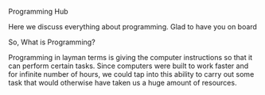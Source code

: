Programming Hub

Here we discuss everything about programming. Glad to have you on board

So, What is Programming? 

Programming in layman terms is giving the computer instructions so that it can perform certain tasks. Since computers were built to work faster and for infinite number of hours, we could tap into this ability to carry out some task that would otherwise have taken us a huge amount of resources.


